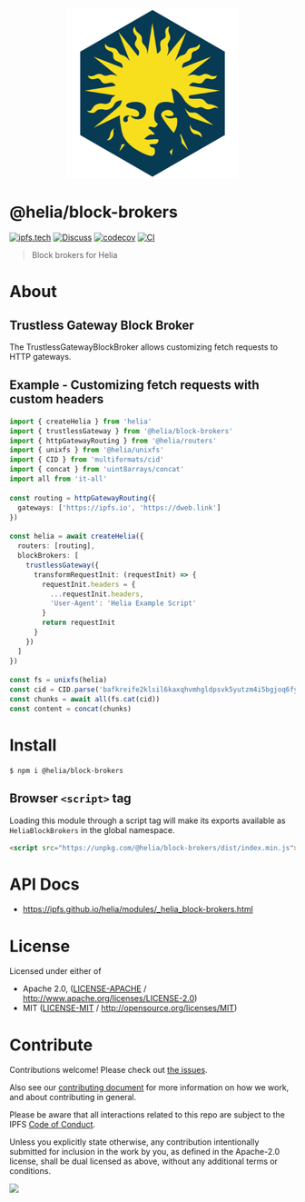 <p align="center">
  <a href="https://github.com/ipfs/helia" title="Helia">
    <img src="https://raw.githubusercontent.com/ipfs/helia/main/assets/helia.png" alt="Helia logo" width="300" />
  </a>
</p>

# @helia/block-brokers

[![ipfs.tech](https://img.shields.io/badge/project-IPFS-blue.svg?style=flat-square)](https://ipfs.tech)
[![Discuss](https://img.shields.io/discourse/https/discuss.ipfs.tech/posts.svg?style=flat-square)](https://discuss.ipfs.tech)
[![codecov](https://img.shields.io/codecov/c/github/ipfs/helia.svg?style=flat-square)](https://codecov.io/gh/ipfs/helia)
[![CI](https://img.shields.io/github/actions/workflow/status/ipfs/helia/main.yml?branch=main\&style=flat-square)](https://github.com/ipfs/helia/actions/workflows/main.yml?query=branch%3Amain)

> Block brokers for Helia

# About

<!--

!IMPORTANT!

Everything in this README between "# About" and "# Install" is automatically
generated and will be overwritten the next time the doc generator is run.

To make changes to this section, please update the @packageDocumentation section
of src/index.js or src/index.ts

To experiment with formatting, please run "npm run docs" from the root of this
repo and examine the changes made.

-->

## Trustless Gateway Block Broker

The TrustlessGatewayBlockBroker allows customizing fetch requests to HTTP gateways.

## Example - Customizing fetch requests with custom headers

```typescript
import { createHelia } from 'helia'
import { trustlessGateway } from '@helia/block-brokers'
import { httpGatewayRouting } from '@helia/routers'
import { unixfs } from '@helia/unixfs'
import { CID } from 'multiformats/cid'
import { concat } from 'uint8arrays/concat'
import all from 'it-all'

const routing = httpGatewayRouting({
  gateways: ['https://ipfs.io', 'https://dweb.link']
})

const helia = await createHelia({
  routers: [routing],
  blockBrokers: [
    trustlessGateway({
      transformRequestInit: (requestInit) => {
        requestInit.headers = {
          ...requestInit.headers,
          'User-Agent': 'Helia Example Script'
        }
        return requestInit
      }
    })
  ]
})

const fs = unixfs(helia)
const cid = CID.parse('bafkreife2klsil6kaxqhvmhgldpsvk5yutzm4i5bgjoq6fydefwtihnesa')
const chunks = await all(fs.cat(cid))
const content = concat(chunks)


```

# Install

```console
$ npm i @helia/block-brokers
```

## Browser `<script>` tag

Loading this module through a script tag will make its exports available as `HeliaBlockBrokers` in the global namespace.

```html
<script src="https://unpkg.com/@helia/block-brokers/dist/index.min.js"></script>
```

# API Docs

- <https://ipfs.github.io/helia/modules/_helia_block-brokers.html>

# License

Licensed under either of

- Apache 2.0, ([LICENSE-APACHE](https://github.com/ipfs/helia/blob/main/packages/block-brokers/LICENSE-APACHE) / <http://www.apache.org/licenses/LICENSE-2.0>)
- MIT ([LICENSE-MIT](https://github.com/ipfs/helia/blob/main/packages/block-brokers/LICENSE-MIT) / <http://opensource.org/licenses/MIT>)

# Contribute

Contributions welcome! Please check out [the issues](https://github.com/ipfs/helia/issues).

Also see our [contributing document](https://github.com/ipfs/community/blob/master/CONTRIBUTING_JS.md) for more information on how we work, and about contributing in general.

Please be aware that all interactions related to this repo are subject to the IPFS [Code of Conduct](https://github.com/ipfs/community/blob/master/code-of-conduct.md).

Unless you explicitly state otherwise, any contribution intentionally submitted for inclusion in the work by you, as defined in the Apache-2.0 license, shall be dual licensed as above, without any additional terms or conditions.

[![](https://cdn.rawgit.com/jbenet/contribute-ipfs-gif/master/img/contribute.gif)](https://github.com/ipfs/community/blob/master/CONTRIBUTING.md)

